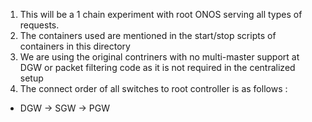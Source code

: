 1. This will be a 1 chain experiment with root ONOS serving all types of requests.
2. The containers used are mentioned in the start/stop scripts of containers in this directory
3. We are using the original contriners with no multi-master support at DGW or packet filtering code as it is not required in the centralized setup
4. The connect order of all switches to root controller is as follows : 
* DGW -> SGW -> PGW
